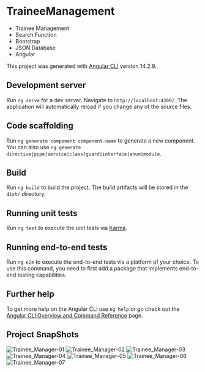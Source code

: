 # TraineeManagement
- Trainee Management
- Search Function
- Bootstrap
- JSON Database
- Angular

This project was generated with [Angular CLI](https://github.com/angular/angular-cli) version 14.2.9.

## Development server

Run `ng serve` for a dev server. Navigate to `http://localhost:4200/`. The application will automatically reload if you change any of the source files.

## Code scaffolding

Run `ng generate component component-name` to generate a new component. You can also use `ng generate directive|pipe|service|class|guard|interface|enum|module`.

## Build

Run `ng build` to build the project. The build artifacts will be stored in the `dist/` directory.

## Running unit tests

Run `ng test` to execute the unit tests via [Karma](https://karma-runner.github.io).

## Running end-to-end tests

Run `ng e2e` to execute the end-to-end tests via a platform of your choice. To use this command, you need to first add a package that implements end-to-end testing capabilities.

## Further help

To get more help on the Angular CLI use `ng help` or go check out the [Angular CLI Overview and Command Reference](https://angular.io/cli) page.

## Project SnapShots

![Trainee_Manager-01](https://user-images.githubusercontent.com/118915848/221393224-9bb1f1af-d730-45c8-849a-dbcff367287c.JPG)
![Trainee_Manager-02](https://user-images.githubusercontent.com/118915848/221393226-c2170c30-af45-41b4-8fda-05c958c3d59b.JPG)
![Trainee_Manager-03](https://user-images.githubusercontent.com/118915848/221393228-e7656b45-2b52-4c8d-aeeb-53a0ba1d1202.JPG)
![Trainee_Manager-04](https://user-images.githubusercontent.com/118915848/221393230-f687e58d-6f9a-4a0f-8fe4-b7c49d3f24c7.JPG)
![Trainee_Manager-05](https://user-images.githubusercontent.com/118915848/221393231-236c3b74-9aea-43d6-84ff-29b7f7a75d0d.JPG)
![Trainee_Manager-06](https://user-images.githubusercontent.com/118915848/221393232-e68bf9fc-fc17-47b6-ad93-b139fbc6e59b.JPG)
![Trainee_Manager-07](https://user-images.githubusercontent.com/118915848/221393234-ad6e5b69-768c-4fdd-bac9-10b09bf617c2.JPG)
